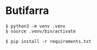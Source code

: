# Butifarra

```
$ python3 -m venv .venv
$ source .venv/bin/activate

$ pip install -r requirements.txt
```
